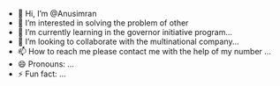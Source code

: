 - 👋 Hi, I’m @Anusimran
- 👀 I’m interested in solving the problem of other
- 🌱 I’m currently learning in the governor initiative program...
- 💞️ I’m looking to collaborate with the multinational company...
- 📫 How to reach me please contact me with the help of my number ...
- 😄 Pronouns: ...
- ⚡ Fun fact: ...

<!---
Anusimran/Anusimran is a ✨ special ✨ repository because its `README.md` (this file) appears on your GitHub profile.
You can click the Preview link to take a look at your changes.
---

